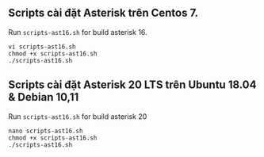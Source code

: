 ## Scripts cài đặt Asterisk trên Centos 7.
Run ```scripts-ast16.sh``` for build asterisk 16.
```
vi scripts-ast16.sh
chmod +x scripts-ast16.sh
./scripts-ast16.sh
```
## Scripts cài đặt Asterisk 20 LTS trên Ubuntu 18.04 & Debian 10,11
Run ```scripts-ast16.sh``` for build asterisk 20
```
nano scripts-ast16.sh
chmod +x scripts-ast16.sh
./scripts-ast16.sh
```
